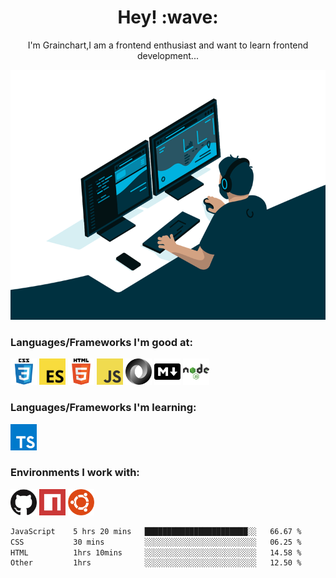 <h1 align='center'> Hey! :wave:</h1>
<p align='center'>
I'm Grainchart,I am a frontend enthusiast and want to learn frontend development...
</p>

<div align='center'>
<img alt="code" title="code" src="./assets/code.gif" height="400">
</div>


### Languages/Frameworks I'm good at:


<a href="https://www.w3.org/Style/CSS/Overview.en.html"><img alt="CSS 3" title="CSS 3" src="./assets/css.png" height="42"></a>
<a href="https://en.wikipedia.org/wiki/ECMAScript"><img alt="ECMAScript 11" title="ECMAScript 11" src="./assets/ecmascript.png" height="42"></a>
<a href="https://en.wikipedia.org/wiki/HTML"><img alt="HTML 5" title="HTML 5" src="./assets/html.png" height="42"></a>
<a href="https://developer.mozilla.org/en-US/docs/Web/JavaScript"><img alt="JavaScript" title="JavaScript" src="./assets/javascript.png" height="42"></a>
<a href="http://www.json.org"><img alt="JSON" title="JSON" src="./assets/json.png" height="42"></a>
<a href="https://daringfireball.net/projects/markdown"><img alt="Markdown" title="Markdown" src="./assets/markdown.png" height="42"></a>
<a href="https://nodejs.org/en/"><img alt="Node.js" title="Node.js" src="./assets/node.png" height="42"></a>

### Languages/Frameworks I'm learning:

<a href="https://www.typescriptlang.org"><img alt="TypeScript" title="TypeScript" src="./assets/typescript.png" height="42"></a>

### Environments I work with:

<a href="https://github.com/"><img alt="GitHub" title="GitHub" src="./assets/github.png" height="42"></a>
<a href="https://www.npmjs.com"><img alt="NPM" title="NPM" src="./assets/npm.png" height="42"></a>
<a href="https://ubuntu.com/"><img alt="Ubuntu" title="Ubuntu" src="./assets/ubuntu.png" height="42"></a>


```txt
JavaScript    5 hrs 20 mins   ███████████████████████░░   66.67 %
CSS           30 mins         ░░░░░░░░░░░░░░░░░░░░░░░░░   06.25 %
HTML          1hrs 10mins     ░░░░░░░░░░░░░░░░░░░░░░░░░   14.58 %
Other         1hrs            ░░░░░░░░░░░░░░░░░░░░░░░░░   12.50 %
```